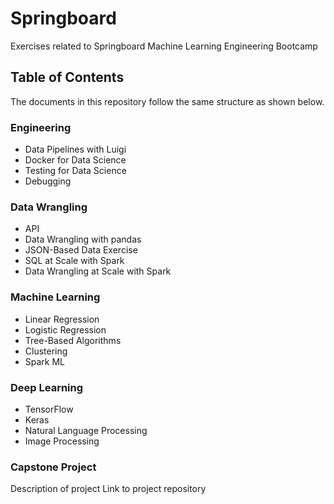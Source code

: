 # Springboard
Exercises related to Springboard Machine Learning Engineering Bootcamp

## Table of Contents

The documents in this repository follow the same structure as shown below.

### Engineering 

- Data Pipelines with Luigi
- Docker for Data Science
- Testing for Data Science
- Debugging

### Data Wrangling

- API 
- Data Wrangling with pandas
- JSON-Based Data Exercise
- SQL at Scale with Spark
- Data Wrangling at Scale with Spark

### Machine Learning

- Linear Regression
- Logistic Regression
- Tree-Based Algorithms
- Clustering
- Spark ML

### Deep Learning

- TensorFlow
- Keras
- Natural Language Processing
- Image Processing 

### Capstone Project 

Description of project
Link to project repository

